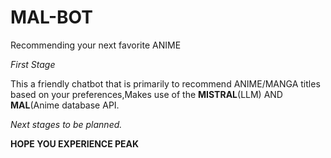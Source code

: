 # MAL-BOT
Recommending your next favorite ANIME


_First Stage_

This a friendly chatbot that is primarily to recommend ANIME/MANGA titles based on your preferences,Makes use of the **MISTRAL**(LLM) AND **MAL**(Anime database API.

_Next stages to be planned._

**HOPE YOU EXPERIENCE PEAK**
